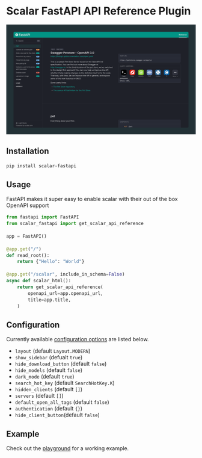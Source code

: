 # Scalar FastAPI API Reference Plugin

![fastapi](fastapi.png)

## Installation

```bash
pip install scalar-fastapi
```

## Usage

FastAPI makes it super easy to enable scalar with their out of the box OpenAPI support

```python
from fastapi import FastAPI
from scalar_fastapi import get_scalar_api_reference

app = FastAPI()

@app.get("/")
def read_root():
    return {"Hello": "World"}

@app.get("/scalar", include_in_schema=False)
async def scalar_html():
    return get_scalar_api_reference(
        openapi_url=app.openapi_url,
        title=app.title,
    )
```

## Configuration

Currently available [configuration options](https://github.com/scalar/scalar/blob/main/documentation/configuration.md) are listed below.

- `layout` (default `Layout.MODERN`)
- `show_sidebar` (defualt `true`)
- `hide_download_button` (default `false`)
- `hide_models` (default `false`)
- `dark_mode` (default `true`)
- `search_hot_key` (default `SearchHotKey.K`)
- `hidden_clients` (default `[]`)
- `servers` (default `[]`)
- `default_open_all_tags` (default `false`)
- `authentication` (default `{}`)
- `hide_client_button`(default `false`)

## Example

Check out the [playground](./playground/README.md) for a working example.
